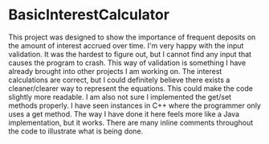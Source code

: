 # BasicInterestCalculator

This project was designed to show the importance of frequent deposits on the amount of interest accrued over time.
I'm very happy with the input validation. It was the hardest to figure out, but I cannot find any input that causes the program to crash. This way of validation is something I have already brought into other projects I am working on.
The interest calculations are correct, but I could definitely believe there exists a cleaner/clearer way to represent the equations. This could make the code slightly more readable.
I am also not sure I implemented the get/set methods properly. I have seen instances in C++ where the programmer only uses a get method. The way I have done it here feels more like a Java implementation, but it works.
There are many inline comments throughout the code to illustrate what is being done.
